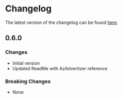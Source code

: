# Changelog

The latest version of the changelog can be found [here](https://github.com/Azure/bicep-registry-modules/blob/main/avm/res/insights/component/CHANGELOG.md).

## 0.6.0

### Changes

- Initial version
- Updated ReadMe with AzAdvertizer reference

### Breaking Changes

- None
